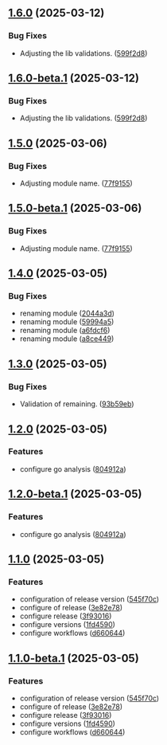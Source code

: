 ## [1.6.0](https://github.com/LerianStudio/lib-validations/compare/v1.5.0...v1.6.0) (2025-03-12)


### Bug Fixes

* Adjusting the lib validations. ([599f2d8](https://github.com/LerianStudio/lib-validations/commit/599f2d80bb44398aa02c047b404384f1837afbb2))

## [1.6.0-beta.1](https://github.com/LerianStudio/lib-validations/compare/v1.5.0...v1.6.0-beta.1) (2025-03-12)


### Bug Fixes

* Adjusting the lib validations. ([599f2d8](https://github.com/LerianStudio/lib-validations/commit/599f2d80bb44398aa02c047b404384f1837afbb2))

## [1.5.0](https://github.com/LerianStudio/validations-lib/compare/v1.4.0...v1.5.0) (2025-03-06)


### Bug Fixes

* Adjusting module name. ([77f9155](https://github.com/LerianStudio/validations-lib/commit/77f915593c5bfc484b6d73e5a5e2f379d2f6a851))

## [1.5.0-beta.1](https://github.com/LerianStudio/validations-lib/compare/v1.4.0...v1.5.0-beta.1) (2025-03-06)


### Bug Fixes

* Adjusting module name. ([77f9155](https://github.com/LerianStudio/validations-lib/commit/77f915593c5bfc484b6d73e5a5e2f379d2f6a851))

## [1.4.0](https://github.com/LerianStudio/plugins-lib/compare/v1.3.0...v1.4.0) (2025-03-05)


### Bug Fixes

* renaming module ([2044a3d](https://github.com/LerianStudio/plugins-lib/commit/2044a3d978f3d5b827991b84c183b67adf41ee38))
* renaming module ([59994a5](https://github.com/LerianStudio/plugins-lib/commit/59994a57ab3210920499c9ed9b82286ee934bf48))
* renaming module ([a6fdcf6](https://github.com/LerianStudio/plugins-lib/commit/a6fdcf639e3880d7013833551be95260fec223ba))
* renaming module ([a8ce449](https://github.com/LerianStudio/plugins-lib/commit/a8ce44993a767a8305efa5a16223ec8ce05af42b))

## [1.3.0](https://github.com/LerianStudio/plugin-sdk/compare/v1.2.0...v1.3.0) (2025-03-05)


### Bug Fixes

* Validation of remaining. ([93b59eb](https://github.com/LerianStudio/plugin-sdk/commit/93b59eb10299ede844477a9031f64392427bf37a))

## [1.2.0](https://github.com/LerianStudio/plugin-sdk/compare/v1.1.0...v1.2.0) (2025-03-05)


### Features

* configure go analysis ([804912a](https://github.com/LerianStudio/plugin-sdk/commit/804912ab2ae4a81c466aa276384143c658a709cc))

## [1.2.0-beta.1](https://github.com/LerianStudio/plugin-sdk/compare/v1.1.0...v1.2.0-beta.1) (2025-03-05)


### Features

* configure go analysis ([804912a](https://github.com/LerianStudio/plugin-sdk/commit/804912ab2ae4a81c466aa276384143c658a709cc))

## [1.1.0](https://github.com/LerianStudio/plugin-sdk/compare/v1.0.3...v1.1.0) (2025-03-05)


### Features

* configuration of release version ([545f70c](https://github.com/LerianStudio/plugin-sdk/commit/545f70cd1c5aaa0083effd40f8fc2edfa3bb4787))
* configure of release ([3e82e78](https://github.com/LerianStudio/plugin-sdk/commit/3e82e78f4d312be00951cf1f7ad54a471a5a9d5d))
* configure release ([3f93016](https://github.com/LerianStudio/plugin-sdk/commit/3f93016aa5d6311eb4ba2e58f4fcfc9ce86b06da))
* configure versions ([1fd4590](https://github.com/LerianStudio/plugin-sdk/commit/1fd45901511ca862041253ad76b1efa999ccea65))
* configure workflows ([d660644](https://github.com/LerianStudio/plugin-sdk/commit/d660644d68a6c1cef480814a22243adf9a9f4889))

## [1.1.0-beta.1](https://github.com/LerianStudio/plugin-sdk/compare/v1.0.3...v1.1.0-beta.1) (2025-03-05)


### Features

* configuration of release version ([545f70c](https://github.com/LerianStudio/plugin-sdk/commit/545f70cd1c5aaa0083effd40f8fc2edfa3bb4787))
* configure of release ([3e82e78](https://github.com/LerianStudio/plugin-sdk/commit/3e82e78f4d312be00951cf1f7ad54a471a5a9d5d))
* configure release ([3f93016](https://github.com/LerianStudio/plugin-sdk/commit/3f93016aa5d6311eb4ba2e58f4fcfc9ce86b06da))
* configure versions ([1fd4590](https://github.com/LerianStudio/plugin-sdk/commit/1fd45901511ca862041253ad76b1efa999ccea65))
* configure workflows ([d660644](https://github.com/LerianStudio/plugin-sdk/commit/d660644d68a6c1cef480814a22243adf9a9f4889))

